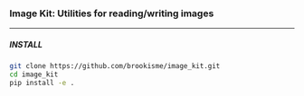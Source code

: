 ### Image Kit: Utilities for reading/writing images

---

##### INSTALL

```bash
git clone https://github.com/brookisme/image_kit.git
cd image_kit
pip install -e .
```


